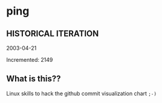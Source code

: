 # ping

## HISTORICAL ITERATION
2003-04-21

Incremented: 2149

## What is this?? 
Linux skills to hack the github commit visualization chart `;-)`
